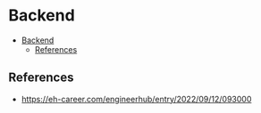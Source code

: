 # Backend

- [Backend](#backend)
  - [References](#references)

## References

- <https://eh-career.com/engineerhub/entry/2022/09/12/093000>
